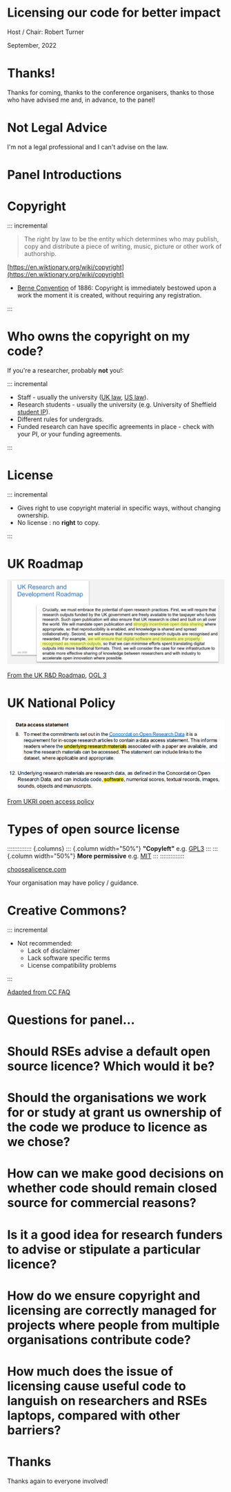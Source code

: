 # Licensing our code for better impact

<style>
    .reveal h1 { font-size: 2em; }
    .reveal h2 { font-size: 1.5em; }
</style>

Host / Chair: Robert Turner

September, 2022

# Thanks!

Thanks for coming, thanks to the conference organisers, thanks to those who have advised me and, in advance, to the panel!

# Not Legal Advice

I'm not a legal professional and I can't advise on the law.

# Panel Introductions

# Copyright

::: incremental

> The right by law to be the entity which determines who may publish, copy and distribute a piece of writing, music, picture or other work of authorship.

[https://en.wiktionary.org/wiki/copyright](https://en.wiktionary.org/wiki/copyright)

- [Berne Convention](https://en.wikipedia.org/wiki/Berne_Convention) of 1886: Copyright is immediately bestowed upon a work the moment it is created, without requiring any registration.

:::

# Who owns the copyright on my code?

If you're a researcher, probably **not** you!:

::: incremental

- Staff - usually the university ([UK law](https://www.legislation.gov.uk/ukpga/1988/48/section/11), [US law](https://www.law.cornell.edu/uscode/text/17/201)).
- Research students - usually the university (e.g. University of Sheffield [student IP](https://www.sheffield.ac.uk/research-services/commercialisation/student-ip)).
- Different rules for undergrads.
- Funded research can have specific agreements in place - check with your PI, or your funding agreements.

:::

# License

::: incremental

- Gives right to use copyright material in specific ways, without changing ownership.
- No license : no **right** to copy.

:::

# UK Roadmap

![](images/roadmap.png)

[From the UK R&D Roadmap](https://www.gov.uk/government/publications/uk-research-and-development-roadmap), [OGL 3](https://www.nationalarchives.gov.uk/doc/open-government-licence/version/3/)

# UK National Policy

![](images/ukri_clause_8.png)

![](images/ukri_clause_12.png)

[From UKRI open access policy](https://www.ukri.org/publications/ukri-open-access-policy/)

# Types of open source license

:::::::::::::: {.columns}
::: {.column width="50%"}
**"Copyleft"** e.g. [GPL3](https://choosealicense.com/licenses/gpl-3.0/)
:::
::: {.column width="50%"}
**More permissive** e.g. [MIT](https://choosealicense.com/licenses/mit/)
:::
::::::::::::::

[choosealicence.com](https://choosealicense.com/)

Your organisation may have policy / guidance.

# Creative Commons?

::: incremental

- Not recommended:
  - Lack of disclaimer
  - Lack software specific terms
  - License compatibility problems

:::

[Adapted from CC FAQ](https://creativecommons.org/faq/#can-i-apply-a-creative-commons-license-to-software)

# Questions for panel...

# Should RSEs advise a default open source licence? Which would it be?

# Should the organisations we work for or study at grant us ownership of the code we produce to licence as we chose?

# How can we make good decisions on whether code should remain closed source for commercial reasons?

# Is it a good idea for research funders to advise or stipulate a particular licence?

# How do we ensure copyright and licensing are correctly managed for projects where people from multiple organisations contribute code?

# How much does the issue of licensing cause useful code to languish on researchers and RSEs laptops, compared with other barriers?

# Thanks

Thanks again to everyone involved!
